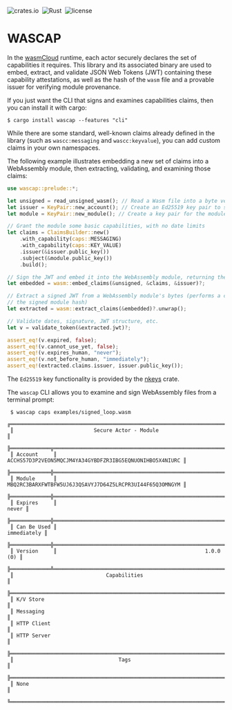 ![crates.io](https://img.shields.io/crates/v/wascap.svg)&nbsp;
![Rust](https://github.com/wascc/wascap/workflows/Rust/badge.svg)&nbsp;
![license](https://img.shields.io/crates/l/wascap.svg)

# WASCAP

In the [wasmCloud](https://wasmcloud.dev) runtime, each actor securely declares the set of capabilities it requires. This library and its associated binary are used to embed, extract, and validate JSON Web Tokens (JWT) containing these capability attestations, as well as the hash of the `wasm` file and a provable issuer for verifying module provenance.

If you just want the CLI that signs and examines capabilities claims, then you can install it with cargo:
```
$ cargo install wascap --features "cli"
```

While there are some standard, well-known claims already defined in the library (such as `wascc:messaging` and `wascc:keyvalue`), you can add custom claims in your own namespaces.

The following example illustrates embedding a new set of claims into a WebAssembly module, then extracting, validating, and examining those claims:

```rust
use wascap::prelude::*;

let unsigned = read_unsigned_wasm(); // Read a Wasm file into a byte vector
let issuer = KeyPair::new_account(); // Create an Ed25519 key pair to sign the module
let module = KeyPair::new_module(); // Create a key pair for the module itself

// Grant the module some basic capabilities, with no date limits
let claims = ClaimsBuilder::new()
    .with_capability(caps::MESSAGING)
    .with_capability(caps::KEY_VALUE)
    .issuer(&issuer.public_key())
    .subject(&module.public_key())
    .build();

// Sign the JWT and embed it into the WebAssembly module, returning the signed bytes
let embedded = wasm::embed_claims(&unsigned, &claims, &issuer)?;

// Extract a signed JWT from a WebAssembly module's bytes (performs a check on
// the signed module hash)
let extracted = wasm::extract_claims(&embedded)?.unwrap();

// Validate dates, signature, JWT structure, etc.
let v = validate_token(&extracted.jwt)?;

assert_eq!(v.expired, false);
assert_eq!(v.cannot_use_yet, false);
assert_eq!(v.expires_human, "never");
assert_eq!(v.not_before_human, "immediately");
assert_eq!(extracted.claims.issuer, issuer.public_key());
```

The `Ed25519` key functionality is provided by the [nkeys](https://docs.rs/nkeys) crate.

The `wascap` CLI allows you to examine and sign WebAssembly files from a terminal prompt:

```terminal
 $ wascap caps examples/signed_loop.wasm
 ╔════════════════════════════════════════════════════════════════════════╗
 ║                          Secure Actor - Module                         ║
 ╠═════════════╦══════════════════════════════════════════════════════════╣
 ║ Account     ║ ACCHS57D3P2VEON5MQCJM4YA34GYBDFZR3IBG5EQNUONIHBO5X4NIURC ║
 ╠═════════════╬══════════════════════════════════════════════════════════╣
 ║ Module      ║ MBQ2RC3BARXFWTBFW5UJ6J3QSAVYJ7D64Z5LRCPR3UI44F65Q3OMNGYM ║
 ╠═════════════╬══════════════════════════════════════════════════════════╣
 ║ Expires     ║                                                    never ║
 ╠═════════════╬══════════════════════════════════════════════════════════╣
 ║ Can Be Used ║                                              immediately ║
 ╠═════════════╬══════════════════════════════════════════════════════════╣
 ║ Version     ║                                                1.0.0 (0) ║
 ╠═════════════╩══════════════════════════════════════════════════════════╣
 ║                              Capabilities                              ║
 ╠════════════════════════════════════════════════════════════════════════╣
 ║ K/V Store                                                              ║
 ║ Messaging                                                              ║
 ║ HTTP Client                                                            ║
 ║ HTTP Server                                                            ║
 ╠════════════════════════════════════════════════════════════════════════╣
 ║                                  Tags                                  ║
 ╠════════════════════════════════════════════════════════════════════════╣
 ║ None                                                                   ║
 ╚════════════════════════════════════════════════════════════════════════╝
